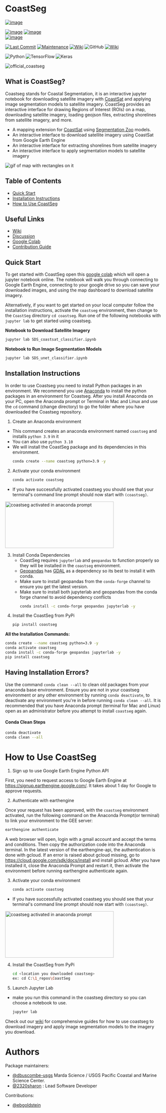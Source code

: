 # CoastSeg
[![image](https://colab.research.google.com/assets/colab-badge.svg)](https://colab.research.google.com/github/2320sharon/2320sharon/blob/main/coastseg_for_google_colab.ipynb)

[![image](https://img.shields.io/pypi/v/coastseg.svg?color=%23ec3dc8)](https://pypi.python.org/pypi/coastseg)
[![image](https://pepy.tech/badge/coastseg)](https://pepy.tech/project/coastseg)
</br>
[![image](https://github.com/SatelliteShorelines/CoastSeg/actions/workflows/pip_install_e.yml/badge.svg)](https://github.com/SatelliteShorelines/CoastSeg/actions)

[![Last Commit](https://img.shields.io/github/last-commit/SatelliteShorelines/CoastSeg)](https://github.com/Doodleverse/segmentation_gym/commits/main)
[![Maintenance](https://img.shields.io/badge/Maintained%3F-yes-green.svg)](https://github.com/SatelliteShorelines/CoastSeg/graphs/commit-activity)
[![Wiki](https://img.shields.io/badge/wiki-documentation-forestgreen)](https://github.com/SatelliteShorelines/CoastSeg/wiki)
![GitHub](https://img.shields.io/github/license/Doodleverse/segmentation_gym)
[![Wiki](https://img.shields.io/badge/discussion-active-forestgreen)](https://github.com/SatelliteShorelines/CoastSeg/discussions)

![Python](https://img.shields.io/badge/python-3670A0?style=for-the-badge&logo=python&logoColor=ffdd54)
![TensorFlow](https://img.shields.io/badge/TensorFlow-%23FF6F00.svg?style=for-the-badge&logo=TensorFlow&logoColor=white)
![Keras](https://img.shields.io/badge/Keras-%23D00000.svg?style=for-the-badge&logo=Keras&logoColor=white)

![official_coastseg](https://user-images.githubusercontent.com/61564689/212394936-263ec9fc-fb82-45b8-bc79-bc57dafdae73.gif)


## What is CoastSeg?
Coastseg stands for Coastal Segmentation, it is an interactive jupyter notebook for downloading satellite imagery with [CoastSat](https://github.com/kvos/CoastSat) and applying image segmentation models to satellite imagery. CoastSeg provides an interactive interface for drawing Regions of Interest (ROIs) on a map, downloading satellite imagery, loading geojson files, extracting shorelines from satellite imagery, and more.

- A mapping extension for [CoastSat](https://github.com/kvos/CoastSat) using [Segmentation Zoo](https://github.com/Doodleverse/segmentation_zoo) models.
- An interactive interface to download satellite imagery using CoastSat from Google Earth Engine
- An interactive interface for extracting shorelines from satellite imagery
- An interactive interface to apply segmentation models to satellite imagery

![gif of map with rectangles on it](https://github.com/SatelliteShorelines/CoastSeg/blob/main/docs/gifs/generate_rois_and_display_area.gif)

## Table of Contents 
- [Quick Start](#quick-start)  
- [Installation Instructions](#installation-instructions)  
- [How to Use CoastSeg](how-to-use-coastSeg)

## Useful Links
- [Wiki](https://github.com/SatelliteShorelines/CoastSeg/wiki)
- [Discussion](https://github.com/SatelliteShorelines/CoastSeg/discussions)
- [Google Colab](https://colab.research.google.com/github/2320sharon/2320sharon/blob/main/coastseg_for_google_colab.ipynb)
- [Contribution Guide](https://github.com/SatelliteShorelines/CoastSeg/wiki/Contribution-Guide)

## Quick Start
To get started with CoastSeg open this [google colab](https://colab.research.google.com/github/2320sharon/2320sharon/blob/main/coastseg_for_google_colab.ipynb) which will open a jupyter notebook online. The notebook will walk you through connecting to Google Earth Engine, connecting to your google drive so you can save your downloaded images, and using the map dashboard to download satellite imagery.

Alternatively, if you want to get started on your local computer follow the installation instructions, activate the `coastseg` environment, then change to the `CoastSeg` directory `cd coastseg`. Run one of the following notebooks with `jupyter lab` to get started using coastseg. 

**Notebook to Download Satellite Imagery** 
```bash
jupyter lab SDS_coastsat_classifier.ipynb
```

**Notebook to Run Image Segmentation Models**
```bash
jupyter lab SDS_unet_classifier.ipynb
```

## Installation Instructions

In order to use Coastseg you need to install Python packages in an environment. We recommend you use [Anaconda](https://www.anaconda.com/products/distribution) to install the python packages in an environment for Coastseg. After you install Anaconda on your PC, open the Anaconda prompt or Terminal in Mac and Linux and use the `cd` command (change directory) to go the folder where you have downloaded the Coastseg repository.

1. Create an Anaconda environment
- This command creates an anaconda environment named `coastseg` and installs `python 3.9` in it
- You can also use `python 3.10`
- We will install the CoastSeg package and its dependencies in this environment.
  ```bash
  conda create --name coastseg python=3.9 -y
  ```

2. Activate your conda environment

   ```bash
   conda activate coastseg
   ```

- If you have successfully activated coastseg you should see that your terminal's command line prompt should now start with `(coastseg)`.

<img src="https://user-images.githubusercontent.com/61564689/184215725-3688aedb-e804-481d-bbb6-8c33b30c4607.png" 
     alt="coastseg activated in anaconda prompt" width="350" height="150">

3. Install Conda Dependencies
   - CoastSeg requires `jupyterlab` and `geopandas` to function properly so they will be installed in the `coastseg` environment.
   - [Geopandas](https://geopandas.org/en/stable/) has [GDAL](https://gdal.org/) as a dependency so its best to install it with conda.
   - Make sure to install geopandas from the `conda-forge` channel to ensure you get the latest version.
   - Make sure to install both jupyterlab and geopandas from the conda forge channel to avoid dependency conflicts
     ```bash
     conda install -c conda-forge geopandas jupyterlab -y
     ```
4. Install the CoastSeg from PyPi
   ```bash
   pip install coastseg
   ```

**All the Installation Commands:**

``` bash
conda create --name coastseg python=3.9 -y
conda activate coastseg
conda install -c conda-forge geopandas jupyterlab -y
pip install coastseg
```

## **Having Installation Errors?**

Use the command `conda clean --all` to clean old packages from your anaconda base environment. Ensure you are not in your coastseg environment or any other environment by running `conda deactivate`, to deactivate any environment you're in before running `conda clean --all`. It is recommended that you have Anaconda prompt (terminal for Mac and Linux) open as an administrator before you attempt to install `coastseg` again.

#### Conda Clean Steps

```bash
conda deactivate
conda clean --all
```

# How to Use CoastSeg

1. Sign up to use Google Earth Engine Python API

First, you need to request access to Google Earth Engine at https://signup.earthengine.google.com/. It takes about 1 day for Google to approve requests.

2. Authenticate with earthengine

Once your request has been approved, with the `coastseg` environment activated, run the following command on the Anaconda Prompt(or terminal) to link your environment to the GEE server:
``` bash
earthengine authenticate
```
A web browser will open, login with a gmail account and accept the terms and conditions. Then copy the authorization code into the Anaconda terminal. In the latest version of the earthengine-api, the authentication is done with gcloud. If an error is raised about gcloud missing, go to https://cloud.google.com/sdk/docs/install and install gcloud. After you have installed it, close the Anaconda Prompt and restart it, then activate the environment before running earthengine authenticate again. 


3. Activate your conda environment

   ```bash
   conda activate coastseg
   ```

- If you have successfully activated coastseg you should see that your terminal's command line prompt should now start with `(coastseg)`.

<img src="https://user-images.githubusercontent.com/61564689/184215725-3688aedb-e804-481d-bbb6-8c33b30c4607.png" 
     alt="coastseg activated in anaconda prompt" width="350" height="150">

4. Install the CoastSeg from PyPi
   ```bash
   cd <location you downloaded coastseg>
   ex: cd C:\1_repos\CoastSeg
   ```
5. Launch Jupyter Lab
- make you run this command in the coastseg directory so you can choose a notebook to use.
   ```bash
   jupyter lab
   ```

Check out our [wiki](https://github.com/SatelliteShorelines/CoastSeg/wiki) for comprehensive guides for how to use coastseg to download imagery and apply image segmentation models to the imagery you download. 


# Authors

Package maintainers:

- [@dbuscombe-usgs](https://github.com/dbuscombe-usgs) Marda Science / USGS Pacific Coastal and Marine Science Center.
- [@2320sharon](https://github.com/2320sharon) : Lead Software Developer

Contributions:

- [@ebgoldstein](https://github.com/ebgoldstein)
